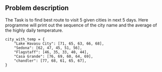## Problem description

The Task is to find best route to visit 5 given cities in next 5 days. Here programme will print out the sequence of the city name and the average of the highly daily temperature.


```
city_with_temp = {
    "Lake Havasu City": [71, 65, 63, 66, 68],
    "Sedona": [62, 47, 45, 51, 56],
    "Flagstaff": [46, 35, 33, 40, 44],
    "Casa Grande": [76, 69, 60, 64, 69],
    "chandler": [77, 68, 61, 65, 67],
}
```
